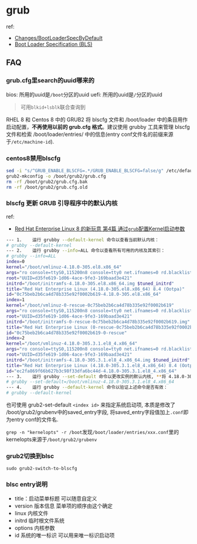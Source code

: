 # grub
ref:
- [Changes/BootLoaderSpecByDefault](https://fedoraproject.org/wiki/Changes/BootLoaderSpecByDefault)
- [Boot Loader Specification (BLS)](https://systemd.io/BOOT_LOADER_SPECIFICATION/)

## FAQ
### grub.cfg里search的uuid哪来的
bios: 所用的uuid是`/boot`分区的uuid
uefi: 所用的uuid是`/`分区的uuid

> 可用`blkid+lsblk`联合查询到

RHEL 8 和 Centos 8 中的 GRUB2 将 blscfg 文件和 /boot/loader 中的条目用作启动配置，**不再使用以前的 grub.cfg 格式**。建议使用 grubby 工具来管理 blscfg 文件和检索 /boot/loader/entries/ 中的信息(entry conf文件名的前缀来源于`/etc/machine-id`).

### centos8禁用blscfg
```bash
sed -i "s/^GRUB_ENABLE_BLSCFG=.*/GRUB_ENABLE_BLSCFG=false/g" /etc/default/grub
grub2-mkconfig -o /boot/grub2/grub.cfg
rm -rf /boot/grub2/grub.cfg.bak
rm -rf /boot/grub2/grub.cfg.old
```

### blscfg 更新 GRUB 引导程序中的默认内核
ref:
- [Red Hat Enterprise Linux 8 的新玩意 第4篇 通过`grub`配置Kernel启动参数](http://ackdo.com/2021/02/16/linux_ackdo_RHEL8_Kernel_cmdline/index.html)

```bash
--- 1.    运行 grubby --default-kernel 命令以查看当前默认内核：
# grubby --default-kernel
--- 2.    运行 grubby --info=ALL 命令以查看所有可用的内核及其索引：
# grubby --info=ALL
index=0
kernel="/boot/vmlinuz-4.18.0-305.el8.x86_64"
args="ro console=ttyS0,115200n8 console=tty0 net.ifnames=0 rd.blacklist=nouveau nvme_core.io_timeout=4294967295 crashkernel=auto $tuned_params"
root="UUID=d35fe619-1d06-4ace-9fe3-169baad3e421"
initrd="/boot/initramfs-4.18.0-305.el8.x86_64.img $tuned_initrd"
title="Red Hat Enterprise Linux (4.18.0-305.el8.x86_64) 8.4 (Ootpa)"
id="0c75beb2b6ca4d78b335e92f0002b619-4.18.0-305.el8.x86_64"
index=1
kernel="/boot/vmlinuz-0-rescue-0c75beb2b6ca4d78b335e92f0002b619"
args="ro console=ttyS0,115200n8 console=tty0 net.ifnames=0 rd.blacklist=nouveau nvme_core.io_timeout=4294967295 crashkernel=auto"
root="UUID=d35fe619-1d06-4ace-9fe3-169baad3e421"
initrd="/boot/initramfs-0-rescue-0c75beb2b6ca4d78b335e92f0002b619.img"
title="Red Hat Enterprise Linux (0-rescue-0c75beb2b6ca4d78b335e92f0002b619) 8.4 (Ootpa)"
id="0c75beb2b6ca4d78b335e92f0002b619-0-rescue"
index=2
kernel="/boot/vmlinuz-4.18.0-305.3.1.el8_4.x86_64"
args="ro console=ttyS0,115200n8 console=tty0 net.ifnames=0 rd.blacklist=nouveau nvme_core.io_timeout=4294967295 crashkernel=auto $tuned_params"
root="UUID=d35fe619-1d06-4ace-9fe3-169baad3e421"
initrd="/boot/initramfs-4.18.0-305.3.1.el8_4.x86_64.img $tuned_initrd"
title="Red Hat Enterprise Linux (4.18.0-305.3.1.el8_4.x86_64) 8.4 (Ootpa)"
id="ec2fa869f66b627b3c98f33dfa6bc44d-4.18.0-305.3.1.el8_4.x86_64"
--- 3.    运行 grubby --set-default 命令以更改实例的默认内核, **将 4.18.0-305.3.1.el8_4.x86_64 替换为需要的内核版本号**：
# grubby --set-default=/boot/vmlinuz-4.18.0-305.3.1.el8_4.x86_64
--- 4.    运行 grubby --default-kernel 命令以验证上述命令是否有效：
# grubby --default-kernel
```

也可使用 grub2-set-default `<index id>` 来指定系统启动项, 本质是修改了 /boot/grub2/grubenv中的saved_entry字段, 将saved_entry字段值加上`.conf`即为entry conf的文件名.

`grep -n "kernelopts" -r /boot`发现`/boot/loader/entries/xxx.conf`里的kernelopts来源于`/boot/grub2/grubenv`
### grub2切换到blsc
`sudo grub2-switch-to-blscfg`

### blsc entry说明
- title：启动菜单标题 可以随意自定义
- version 版本信息 菜单项的顺序由这个确定
- linux 内核文件
- initrd 临时根文件系统
- options 内核参数
- id 系统的唯一标识 可以用来唯一标识启动项